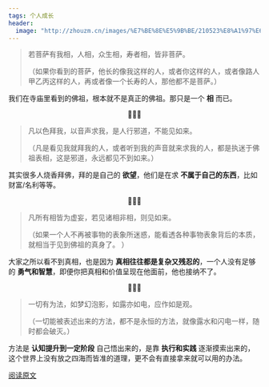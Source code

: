 ```yaml
---
tags: 个人成长
header:
  image: "http://zhouzm.cn/images/%E7%BE%8E%E5%9B%BE/210523%E8%A1%97%E6%99%AF.jpg"
---
```




> 若菩萨有我相，人相，众生相，寿者相，皆非菩萨。
>
> （如果你看到的菩萨，他长的像我这样的人，或者你这样的人，或者像路人甲乙丙这样的人，再或者像一个长寿的人，那他都不是菩萨。）



我们在寺庙里看到的佛祖，根本就不是真正的佛祖。那只是一个 **相** 而已。

<center>🍁🍁🍁</center>

> 凡以色拜我，以音声求我，是人行邪道，不能见如来。
>
> （凡是看见我就拜我的人，或者听到我的声音就来求我的人，都是执迷于佛祖表相，这是邪道，永远都见不到如来。）



其实很多人烧香拜佛，拜的是自己的 **欲望**，他们是在求 **不属于自己的东西**，比如财富/名利等等。

<center>🍁🍁🍁</center>

> 凡所有相皆为虚妄，若见诸相非相，则见如来。
>
> （如果一个人不再被事物的表象所迷惑，能看透各种事物表象背后的本质，就相当于见到佛祖的真身了。 ）



大家之所以看不到真相，也是因为 **真相往往都是复杂又残忍的**，一个人没有足够的 **勇气和智慧**，即便你把真相和价值呈现在他面前，他也接纳不了。

<center>🍁🍁🍁</center>

> 一切有为法，如梦幻泡影，如露亦如电，应作如是观。
>
> （一切能被表述出来的方法，都不是永恒的方法，就像露水和闪电一样，随时都会破灭。）



方法是 **认知提升到一定阶段** 自己悟出来的，是靠 **执行和实践** 逐渐摸索出来的，这个世界上没有放之四海而皆准的道理，更不会有直接拿来就可以用的办法。

[阅读原文](https://mp.weixin.qq.com/s/IPNomjKC0S34CCiv6lnP7w)
